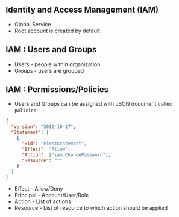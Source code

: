 ## Identity and Access Management (IAM)
- Global Service
- Root account is created by default

## IAM : Users and Groups
- Users - people within organization
- Groups - users are grouped

## IAM : Permissions/Policies
- Users and Groups can be assigned with JSON document called `policies`

```json
{
  "Version": "2012-10-17",
  "Statement": [
    {
      "Sid": "FirstStatement",
      "Effect": "Allow",
      "Action": ["iam:ChangePassword"],
      "Resource": "*"
    }
  ]
}
```

- Effect - Allow/Deny
- Principal - Account/User/Role
- Action - List of actions
- Resource - List of resource to which action should be applied
